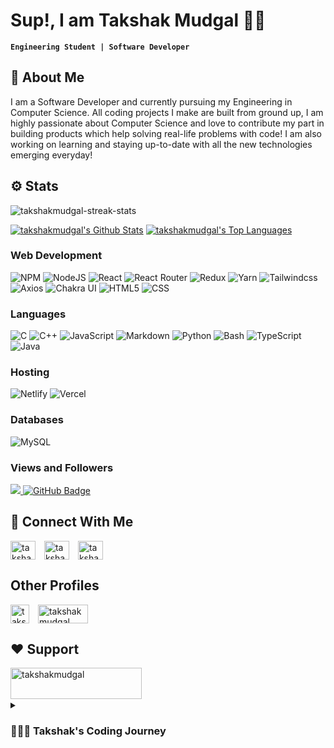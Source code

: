 # Sup!, I am Takshak Mudgal 👋🏻

**`Engineering Student | Software Developer`**

## 🚀 About Me

I am a Software Developer and currently pursuing my Engineering in Computer Science. All coding projects I make are built from ground up, I am highly passionate about Computer Science and love to contribute my part in building products which help solving real-life problems with code! I am also working on learning and staying up-to-date with all the new technologies emerging everyday!

## ⚙️ Stats
<p><img align="center" src="https://github-readme-streak-stats.herokuapp.com/?user=takshakmudgal&show_icons=true&count_private=true&theme=react&hide_border=true&bg_color=0D1117" alt="takshakmudgal-streak-stats" /></p>
<a href="https://github.com/takshakmudgal/github-readme-stats"><img alt="takshakmudgal's Github Stats" src="https://github-readme-stats.vercel.app/api?username=takshakmudgal&show_icons=true&count_private=true&theme=react&hide_border=true&bg_color=0D1117" /></a>
  <a href="https://github.com/takshakmudgal/github-readme-stats"><img alt="takshakmudgal's Top Languages" src="https://github-readme-stats.vercel.app/api/top-langs/?username=takshakmudgal&langs_count=8&count_private=true&layout=compact&theme=react&hide_border=true&bg_color=0D1117" /></a>
  <br/>

<h3 align="left">Web Development</h3>
<div align="left">

![NPM](https://img.shields.io/badge/NPM-%23000000.svg?style=for-the-badge&logo=npm&logoColor=white) ![NodeJS](https://img.shields.io/badge/node.js-6DA55F?style=for-the-badge&logo=node.js&logoColor=white) ![React](https://img.shields.io/badge/react-%2320232a.svg?style=for-the-badge&logo=react&logoColor=%2361DAFB) ![React Router](https://img.shields.io/badge/React_Router-CA4245?style=for-the-badge&logo=react-router&logoColor=white) ![Redux](https://img.shields.io/badge/redux-%23593d88.svg?style=for-the-badge&logo=redux&logoColor=white) ![Yarn](https://img.shields.io/badge/yarn-%232C8EBB.svg?style=for-the-badge&logo=yarn&logoColor=white) ![Tailwindcss](https://img.shields.io/badge/Tailwindcss-%23007ACC.svg?style=for-the-badge&logo=tailwind&logoColor=white) ![Axios](https://img.shields.io/badge/Axios-%23007ACC.svg?style=for-the-badge&logo=axios&logoColor=white) ![Chakra UI](https://img.shields.io/badge/ChakraUI-%23007ACC.svg?style=for-the-badge&logo=chakraui&logoColor=white) ![HTML5](https://img.shields.io/badge/Html5-%23007ACC.svg?style=for-the-badge&logo=html5&logoColor=white) ![CSS](https://img.shields.io/badge/CSS-%23007ACC.svg?style=for-the-badge&logo=CSS&logoColor=white)
</div>
<h3 align="left">Languages</h3>
<div align="left">
    
![C](https://img.shields.io/badge/c-%2300599C.svg?style=for-the-badge&logo=c&logoColor=white) ![C++](https://img.shields.io/badge/c++-%2300599C.svg?style=for-the-badge&logo=c%2B%2B&logoColor=white) ![JavaScript](https://img.shields.io/badge/javascript-%23323330.svg?style=for-the-badge&logo=javascript&logoColor=%23F7DF1E) ![Markdown](https://img.shields.io/badge/markdown-%23000000.svg?style=for-the-badge&logo=markdown&logoColor=white) ![Python](https://img.shields.io/badge/python3-3670A0?style=for-the-badge&logo=python&logoColor=ffdd54) ![Bash](https://img.shields.io/badge/bash-%23121011.svg?style=for-the-badge&logo=gnu-bash&logoColor=white) ![TypeScript](https://img.shields.io/badge/typescript-%23007ACC.svg?style=for-the-badge&logo=typescript&logoColor=white) ![Java](https://img.shields.io/badge/Java-%23007ACC.svg?style=for-the-badge&logo=java&logoColor=white) 
</div>
<h3 align="left">Hosting</h3>
<div align="left">
    
![Netlify](https://img.shields.io/badge/netlify-%23000000.svg?style=for-the-badge&logo=netlify&logoColor=#00C7B7) ![Vercel](https://img.shields.io/badge/vercel-%23000000.svg?style=for-the-badge&logo=vercel&logoColor=white) 
</div>

<h3 align="left">Databases</h3>
<div align="left">
    
![MySQL](https://img.shields.io/badge/Mysql-039BE5?style=for-the-badge&logo=mysql&logoColor=white)
</div>

### Views and Followers
<a href="https://github.com/takshakmudgal/github-profile-views-counter">
    <img src="https://komarev.com/ghpvc/?username=takshakmudgal">
</a>
<a href="https://github.com/takshakmudgal?tab=followers"><img src="https://img.shields.io/github/followers/takshakmudgal?label=Followers&style=social" alt="GitHub Badge"></a>

## 🔗 Connect With Me
<p align="left">
<a href="https://twitter.com/takshakmudgal" target="blank"><img align="center" src="https://raw.githubusercontent.com/rahuldkjain/github-profile-readme-generator/master/src/images/icons/Social/twitter.svg" alt="takshakmudgal" height="30" width="40" style="margin-right:10px" /></a>
<a href="https://www.linkedin.com/in/takshak-mudgal-621892212/" target="blank"><img align="center" src="https://raw.githubusercontent.com/rahuldkjain/github-profile-readme-generator/master/src/images/icons/Social/linked-in-alt.svg" alt="takshakmudgal" height="30" width="40" style="margin-right:10px" /></a>
<a href="https://instagram.com/takshakmudgal" target="blank"><img align="center" src="https://raw.githubusercontent.com/rahuldkjain/github-profile-readme-generator/master/src/images/icons/Social/instagram.svg" alt="takshakmudgal" height="30" width="40" style="margin-right:10px" /></a>
</p>

## Other Profiles
<p align="left">
<a href="https://leetcode.com/takshakm/" target="blank"><img align="center" src="https://i.imgur.com/2qFL21l.png" alt="takshakmudgal" height="30" width="30" style="margin-right:10px" /></a>
<a href="https://www.fiverr.com/takshakmudgal" target="blank"><img align="center" src="https://i.imgur.com/mywPya3.png" alt="takshakmudgal" height="30" width="80" style="margin-right:10px" /></a>
</p>


## ❤️ Support
<p><a href="https://www.buymeacoffee.com/takshakmudgal"> <img align="left" src="https://cdn.buymeacoffee.com/buttons/v2/default-yellow.png" height="50" width="210" alt="takshakmudgal" /></a></p><br><br><br>

<details>
 <summary><h3>👨🏻‍💻 Takshak's Coding Journey</h3></summary>
  Ever since I was young, I have had an immense interest in computers and technology. As a child, I was always fascinated by how computers worked and how they could be used to solve complex problems. I spent countless hours tinkering with old computers and learning the basics of programming languages like HTML and Python.
  As I got older, my interest in coding grew stronger. I started taking computer science classes in high school and continued studying the subject in college. During this time, I worked on various coding projects and I'm eager to learn more about the industry and gain real-world experience. I continue to work on personal coding projects in my free time and am always looking for new challenges and opportunities to grow as a developer. I love exploring new technologies and experimenting with different coding languages and frameworks. I'm always eager to learn more and to stay up-to-date with the latest trends and developments in the industry. To stay on top of emerging technologies, I ocasionally attend coding workshops and conferences, read tech blogs and participate in online coding communities. I also enjoy collaborating with other developers on open-source projects, which not only help me to learn new things but also contribute to the coding community.
</details>


